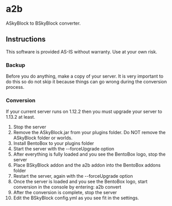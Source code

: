 # a2b
ASkyBlock to BSkyBlock converter.

## Instructions
This software is provided AS-IS without warranty. Use at your own risk.

### Backup
Before you do anything, make a copy of your server. It is very important to do this so do not skip it because things can go wrong during the conversion process.

### Conversion
If your current server runs on 1.12.2 then you must upgrade your server to 1.13.2 at least.

1. Stop the server
2. Remove the ASkyBlock.jar from your plugins folder. Do NOT remove the ASkyBlock folder or worlds.
3. Install BentoBox to your plugins folder
4. Start the server with the --forceUpgrade option
5. After everything is fully loaded and you see the BentoBox logo, stop the server
6. Place BSkyBlock addon and the a2b addon into the BentoBox addons folder
7. Restart the server, again with the --forceUpgrade option
8. Once the server is loaded and you see the BentoBox logo, start conversion in the console by entering: a2b convert
9. After the conversion is complete, stop the server
10. Edit the BSkyBlock config.yml as you see fit in the settings.

